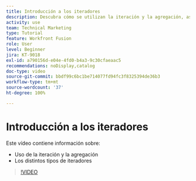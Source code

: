 ```yaml
---
title: Introducción a los iteradores
description: Descubra cómo se utilizan la iteración y la agregación, así como los distintos tipos de iteradores en  [!DNL Adobe Workfront Fusion].
activity: use
team: Technical Marketing
type: Tutorial
feature: Workfront Fusion
role: User
level: Beginner
jira: KT-9018
exl-id: a790156d-e04e-4fd0-b4a3-9c30cfaeaac5
recommendations: noDisplay,catalog
doc-type: video
source-git-commit: bbdf99c6bc1be714077fd94fc3f8325394de36b3
workflow-type: tm+mt
source-wordcount: '37'
ht-degree: 100%

---
```


# Introducción a los iteradores

Este vídeo contiene información sobre:

* Uso de la iteración y la agregación
* Los distintos tipos de iteradores

>[!VIDEO](https://video.tv.adobe.com/v/3417278/?quality=12&learn=on&enablevpops=1&captions=spa)
